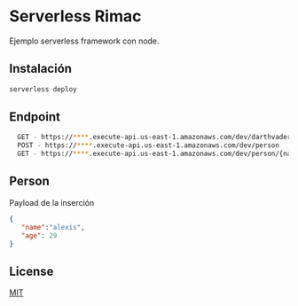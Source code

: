 # Serverless Rimac

Ejemplo serverless framework con node.

## Instalación
```bash
serverless deploy
```

## Endpoint
```bash
  GET - https://****.execute-api.us-east-1.amazonaws.com/dev/darthvader
  POST - https://****.execute-api.us-east-1.amazonaws.com/dev/person
  GET - https://****.execute-api.us-east-1.amazonaws.com/dev/person/{name}
```

## Person 
Payload de la inserción
```json
{
   "name":"alexis",
   "age": 29
}
```

## License
[MIT](https://choosealicense.com/licenses/mit/)